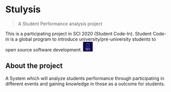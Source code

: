 # Stulysis
> A Student Performance analysis project

This is a participating project in SCI 2020 (Student Code-In). Student Code-in is a global program to introduce university/pre-university students to open source software development. <img src = "https://github.com/CapTen101/Stulysis/blob/master/sci.jpeg" height = "30" width = "30">

## About the project
A System which will analyze students performance through participating in different events and gaining knowledge in those as a outcome for students.
